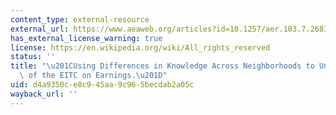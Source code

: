 ```yaml
---
content_type: external-resource
external_url: https://www.aeaweb.org/articles?id=10.1257/aer.103.7.2683
has_external_license_warning: true
license: https://en.wikipedia.org/wiki/All_rights_reserved
status: ''
title: "\u201CUsing Differences in Knowledge Across Neighborhoods to Uncover the Impacts\
  \ of the EITC on Earnings.\u201D"
uid: d4a9350c-e8c9-45aa-9c96-5becdab2a05c
wayback_url: ''
---
```

